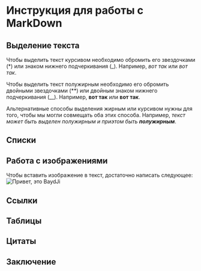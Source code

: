 # Инструкция для работы с MarkDown

## Выделение текста

Чтобы выделить текст курсивом необходимо обромить его звездочками (*) или знаком нижнего подчеркивания (_). Например, *вот так* или _вот так_.

Чтобы выделить текст полужирным необходимо его обромить двойными звездочками (**) или двойным знаком нижнего подчеркивания (__). Например, **вот так** или __вот так__.

Альтернативные способы выделения жирным или курсивом нужны для того, чтобы мы могли совмещать оба этих способа. Например, _текст может быть выделен полужирным и приэтом быть **полужирным**_.



## Списки

## Работа с изображениями

Чтобы вставить изображение в текст, достаточно написать следующее:
![Привет, это BaydJi](1.jpg)

## Ссылки

## Таблицы

## Цитаты

## Заключение